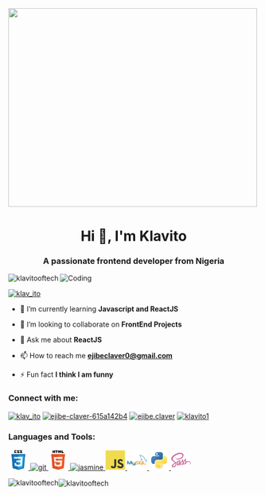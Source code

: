 <div><img height="400" width='500' src="https://as1.ftcdn.net/v2/jpg/04/46/55/98/1000_F_446559828_WgyA9okPOa1k2jPi1uzsFwcrXEAx8yWb.jpg"></div>
<h1 align="center">Hi 👋, I'm Klavito</h1>
<h3 align="center">A passionate frontend developer from Nigeria</h3>
<img align="right" src="https://media.tenor.com/6JptszQgCnkAAAAi/text-work.gif" alt="Coding" width="400">

<p align="left"> <img src="https://komarev.com/ghpvc/?username=klavitooftech&label=Profile%20views&color=0e75b6&style=flat" alt="klavitooftech" /> </p>

<p align="left"> <a href="https://twitter.com/klav_ito" target="blank"><img src="https://img.shields.io/twitter/follow/klav_ito?logo=twitter&style=for-the-badge" alt="klav_ito" /></a> </p>

- 🌱 I’m currently learning **Javascript and ReactJS**

- 👯 I’m looking to collaborate on **FrontEnd Projects**

- 💬 Ask me about **ReactJS**

- 📫 How to reach me **ejibeclaver0@gmail.com**

- ⚡ Fun fact **I think I am funny**

<h3 align="left">Connect with me:</h3>
<p align="left">
<a href="https://twitter.com/klav_ito" target="blank"><img align="center" src="https://raw.githubusercontent.com/rahuldkjain/github-profile-readme-generator/master/src/images/icons/Social/twitter.svg" alt="klav_ito" height="30" width="40" /></a>
<a href="https://linkedin.com/in/ejibe-claver-615a142b4" target="blank"><img align="center" src="https://raw.githubusercontent.com/rahuldkjain/github-profile-readme-generator/master/src/images/icons/Social/linked-in-alt.svg" alt="ejibe-claver-615a142b4" height="30" width="40" /></a>
<a href="https://fb.com/ejibe.claver" target="blank"><img align="center" src="https://raw.githubusercontent.com/rahuldkjain/github-profile-readme-generator/master/src/images/icons/Social/facebook.svg" alt="ejibe.claver" height="30" width="40" /></a>
<a href="https://instagram.com/klavito1" target="blank"><img align="center" src="https://raw.githubusercontent.com/rahuldkjain/github-profile-readme-generator/master/src/images/icons/Social/instagram.svg" alt="klavito1" height="30" width="40" /></a>
</p>

<h3 align="left">Languages and Tools:</h3>
<p align="left"> <a href="https://www.w3schools.com/css/" target="_blank" rel="noreferrer"> <img src="https://raw.githubusercontent.com/devicons/devicon/master/icons/css3/css3-original-wordmark.svg" alt="css3" width="40" height="40"/> </a><a href="https://git-scm.com/" target="_blank" rel="noreferrer"> <img src="https://www.vectorlogo.zone/logos/git-scm/git-scm-icon.svg" alt="git" width="40" height="40"/> </a> <a href="https://www.w3.org/html/" target="_blank" rel="noreferrer"> <img src="https://raw.githubusercontent.com/devicons/devicon/master/icons/html5/html5-original-wordmark.svg" alt="html5" width="40" height="40"/> </a> <a href="https://jasmine.github.io/" target="_blank" rel="noreferrer"> <img src="https://www.vectorlogo.zone/logos/jasmine/jasmine-icon.svg" alt="jasmine" width="40" height="40"/> </a> <a href="https://developer.mozilla.org/en-US/docs/Web/JavaScript" target="_blank" rel="noreferrer"> <img src="https://raw.githubusercontent.com/devicons/devicon/master/icons/javascript/javascript-original.svg" alt="javascript" width="40" height="40"/> </a> <a href="https://www.mysql.com/" target="_blank" rel="noreferrer"> <img src="https://raw.githubusercontent.com/devicons/devicon/master/icons/mysql/mysql-original-wordmark.svg" alt="mysql" width="40" height="40"/> </a><a href="https://www.python.org" target="_blank" rel="noreferrer"> <img src="https://raw.githubusercontent.com/devicons/devicon/master/icons/python/python-original.svg" alt="python" width="40" height="40"/> </a><a href="https://sass-lang.com" target="_blank" rel="noreferrer"> <img src="https://raw.githubusercontent.com/devicons/devicon/master/icons/sass/sass-original.svg" alt="sass" width="40" height="40"/> </a> </p>

<p><img align="left" src="https://github-readme-stats.vercel.app/api/top-langs?username=klavitooftech&show_icons=true&locale=en&layout=compact" alt="klavitooftech" /></p>

<p><img align="center" src="https://github-readme-streak-stats.herokuapp.com/?user=klavitooftech&" alt="klavitooftech" /></p>
